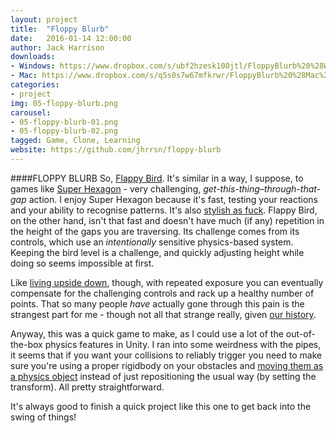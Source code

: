 ```yaml
---
layout: project
title:  "Floppy Blurb"
date:   2016-01-14 12:00:00
author: Jack Harrison
downloads:
- Windows: https://www.dropbox.com/s/ubf2hzesk100jtl/FloppyBlurb%20%28Windows%29.zip?dl=0
- Mac: https://www.dropbox.com/s/q5s0s7w67mfkrwr/FloppyBlurb%20%28Mac%29.zip?dl=0
categories:
- project
img: 05-floppy-blurb.png
carousel:
- 05-floppy-blurb-01.png
- 05-floppy-blurb-02.png
tagged: Game, Clone, Learning
website: https://github.com/jhrrsn/floppy-blurb
---
```

####FLOPPY BLURB
So, [Flappy Bird](https://en.wikipedia.org/wiki/Flappy_Bird). It's similar in a way, I suppose, to games like [Super Hexagon](http://superhexagon.com) - very challenging, _get-this-thing–through-that-gap_ action. I enjoy Super Hexagon because it's fast, testing your reactions and your ability to recognise patterns. It's also [stylish as fuck](https://www.youtube.com/watch?v=2sz0mI_6tLQ). Flappy Bird, on the other hand, isn't that fast and doesn't have much (if any) repetition in the height of the gaps you are traversing. Its challenge comes from its controls, which use an _intentionally_ sensitive physics-based system. Keeping the bird level is a challenge, and quickly adjusting height while doing so seems impossible at first.

Like [living upside down](https://en.wikipedia.org/wiki/Perceptual_adaptation), though, with repeated exposure you can eventually compensate for the challenging controls and rack up a healthy number of points. That so many people _have_ actually gone through this pain is the strangest part for me - though not all that strange really, given [our history](https://en.wikipedia.org/wiki/Knife_game).

Anyway, this was a quick game to make, as I could use a lot of the out-of-the-box physics features in Unity. I ran into some weirdness with the pipes, it seems that if you want your collisions to reliably trigger you need to make sure you're using a proper rigidbody on your obstacles and [moving them as a physics object](http://docs.unity3d.com/ScriptReference/Rigidbody2D.MovePosition.html) instead of just repositioning the usual way (by setting the transform). All pretty straightforward.

It's always good to finish a quick project like this one to get back into the swing of things!
